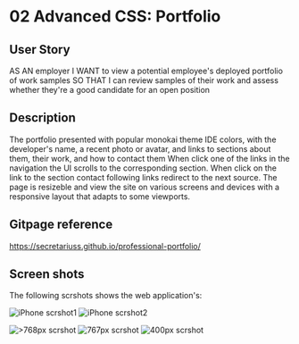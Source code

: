 # 02 Advanced CSS: Portfolio

## User Story


AS AN employer
I WANT to view a potential employee's deployed portfolio of work samples
SO THAT I can review samples of their work and assess whether they're a good candidate for an open position



## Description


The portfolio presented with popular monokai theme IDE colors, with the developer's name, 
a recent photo or avatar, and links to sections about them, their work, and how to contact them
When click one of the links in the navigation the UI scrolls to the corresponding section. 
When click on the link to the section contact following links redirect to the next source.
The page is resizeble and view the site on various screens and devices with a responsive layout 
that adapts to some viewports.


## Gitpage reference

https://secretariuss.github.io/professional-portfolio/

## Screen shots

The following scrshots shows the web application's:

![iPhone scrshot1](./assets/images/iphone1.PNG)
![iPhone scrshot2](./assets/images/iphone2.PNG)

![>768px scrshot](./assets/images/site1.png)
![767px scrshot](./assets/images/site2.png)
![400px scrshot](./assets/images/site3.png)
